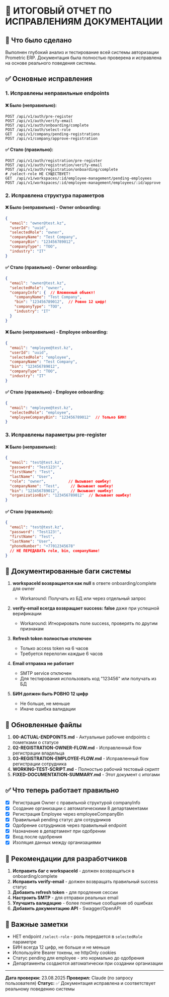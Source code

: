 # 📝 ИТОГОВЫЙ ОТЧЕТ ПО ИСПРАВЛЕНИЯМ ДОКУМЕНТАЦИИ

## 🎯 Что было сделано

Выполнен глубокий анализ и тестирование всей системы авторизации Prometric ERP. Документация была полностью проверена и исправлена на основе реального поведения системы.

## ✅ Основные исправления

### 1. Исправлены неправильные endpoints

#### ❌ Было (неправильно):
```
POST /api/v1/auth/pre-register
POST /api/v1/auth/verify-email
POST /api/v1/auth/onboarding/complete
POST /api/v1/auth/select-role
GET  /api/v1/company/pending-registrations
POST /api/v1/company/approve-registration
```

#### ✅ Стало (правильно):
```
POST /api/v1/auth/registration/pre-register
POST /api/v1/auth/registration/verify-email
POST /api/v1/auth/registration/onboarding/complete
# /select-role НЕ СУЩЕСТВУЕТ!
GET  /api/v1/workspaces/:id/employee-management/pending-employees
POST /api/v1/workspaces/:id/employee-management/employees/:id/approve
```

### 2. Исправлена структура параметров

#### ❌ Было (неправильно) - Owner onboarding:
```json
{
  "email": "owner@test.kz",
  "userId": "uuid",
  "selectedRole": "owner",
  "companyName": "Test Company",
  "companyBin": "123456789012",
  "companyType": "ТОО",
  "industry": "IT"
}
```

#### ✅ Стало (правильно) - Owner onboarding:
```json
{
  "email": "owner@test.kz",
  "selectedRole": "owner",
  "companyInfo": {  // Вложенный объект!
    "companyName": "Test Company",
    "bin": "123456789012",  // Ровно 12 цифр!
    "companyType": "ТОО",
    "industry": "IT"
  }
}
```

#### ❌ Было (неправильно) - Employee onboarding:
```json
{
  "email": "employee@test.kz",
  "userId": "uuid",
  "selectedRole": "employee",
  "companyName": "Test Company",
  "bin": "123456789012",
  "companyType": "ТОО",
  "industry": "IT"
}
```

#### ✅ Стало (правильно) - Employee onboarding:
```json
{
  "email": "employee@test.kz",
  "selectedRole": "employee",
  "employeeCompanyBin": "123456789012"  // Только БИН!
}
```

### 3. Исправлены параметры pre-register

#### ❌ Было (неправильно):
```json
{
  "email": "test@test.kz",
  "password": "Test123!",
  "firstName": "Test",
  "lastName": "User",
  "role": "owner",          // Вызывает ошибку!
  "companyName": "Test",     // Вызывает ошибку!
  "bin": "123456789012",     // Вызывает ошибку!
  "organizationBin": "123456789012"  // Вызывает ошибку!
}
```

#### ✅ Стало (правильно):
```json
{
  "email": "test@test.kz",
  "password": "Test123!",
  "firstName": "Test",
  "lastName": "User",
  "phoneNumber": "+77012345678"
  // НЕ ПЕРЕДАВАТЬ role, bin, companyName!
}
```

## 🐛 Документированные баги системы

1. **workspaceId возвращается как null** в ответе onboarding/complete для owner
   - Workaround: Получать из БД или через отдельный запрос

2. **verify-email всегда возвращает success: false** даже при успешной верификации
   - Workaround: Игнорировать поле success, проверять по другим признакам

3. **Refresh token полностью отключен**
   - Только access token на 6 часов
   - Требуется перелогин каждые 6 часов

4. **Email отправка не работает**
   - SMTP service отключен
   - Для тестирования использовать код "123456" или получать из БД

5. **БИН должен быть РОВНО 12 цифр**
   - Не больше, не меньше
   - Иначе ошибка валидации

## 📁 Обновленные файлы

1. **00-ACTUAL-ENDPOINTS.md** - Актуальные рабочие endpoints с пометками о статусе
2. **02-REGISTRATION-OWNER-FLOW.md** - Исправленный flow регистрации владельца
3. **03-REGISTRATION-EMPLOYEE-FLOW.md** - Исправленный flow регистрации сотрудника
4. **WORKING-TEST-SCRIPT.md** - Полностью рабочий тестовый скрипт
5. **FIXED-DOCUMENTATION-SUMMARY.md** - Этот документ с итогами

## ✅ Что теперь работает правильно

- [x] Регистрация Owner с правильной структурой companyInfo
- [x] Создание организации с автоматическими 8 департаментами
- [x] Регистрация Employee через employeeCompanyBin
- [x] Правильный pending статус для сотрудников
- [x] Одобрение сотрудников через правильный endpoint
- [x] Назначение в департамент при одобрении
- [x] Вход после одобрения
- [x] Изоляция данных между организациями

## 🚀 Рекомендации для разработчиков

1. **Исправить баг с workspaceId** - должен возвращаться в onboarding/complete
2. **Исправить verify-email** - должен возвращать правильный success статус
3. **Добавить refresh token** - для продления сессии
4. **Настроить SMTP** - для отправки реальных email
5. **Улучшить валидацию** - более понятные сообщения об ошибках
6. **Добавить документацию API** - Swagger/OpenAPI

## 📌 Важные заметки

- НЕТ endpoint `/select-role` - роль передается в `selectedRole` параметре
- БИН всегда 12 цифр, не больше и не меньше
- Используйте Bearer токены, не httpOnly cookies
- Статус pending для employee - это нормально до одобрения
- Департаменты создаются автоматически при создании организации

---
**Дата проверки:** 23.08.2025
**Проверил:** Claude (по запросу пользователя)
**Статус:** ✅ Документация исправлена и соответствует реальному поведению системы